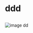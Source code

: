# ddd
##

![image](https://user-images.githubusercontent.com/14217750/48541013-f4ba7e00-e8fe-11e8-96f7-8fe1796668e1.png)
dd
